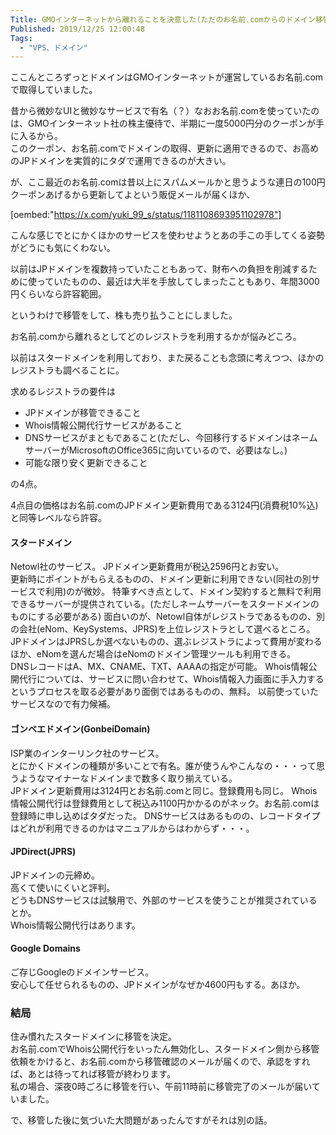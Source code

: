 ```yaml
---
Title: GMOインターネットから離れることを決意した(ただのお名前.comからのドメイン移管の話)
Published: 2019/12/25 12:00:48
Tags:
  - "VPS、ドメイン"
---
```

ここんところずっとドメインはGMOインターネットが運営しているお名前.comで取得していました。  

昔から微妙なUIと微妙なサービスで有名（？）なおお名前.comを使っていたのは、GMOインターネット社の株主優待で、半期に一度5000円分のクーポンが手に入るから。  
このクーポン、お名前.comでドメインの取得、更新に適用できるので、お高めのJPドメインを実質的にタダで運用できるのが大きい。  

が、ここ最近のお名前.comは昔以上にスパムメールかと思うような連日の100円クーポンあげるから更新してよという販促メールが届くほか、

[oembed:"https://x.com/yuki_99_s/status/1181108693951102978"]

こんな感じでとにかくほかのサービスを使わせようとあの手この手してくる姿勢がどうにも気にくわない。  


以前はJPドメインを複数持っていたこともあって、財布への負担を削減するために使っていたものの、最近は大半を手放してしまったこともあり、年間3000円くらいなら許容範囲。  

というわけで移管をして、株も売り払うことにしました。  


お名前.comから離れるとしてどのレジストラを利用するかが悩みどころ。  

以前はスタードメインを利用しており、また戻ることも念頭に考えつつ、ほかのレジストラも調べることに。  

求めるレジストラの要件は

* JPドメインが移管できること
* Whois情報公開代行サービスがあること
* DNSサービスがまともであること(ただし、今回移行するドメインはネームサーバーがMicrosoftのOffice365に向いているので、必要はなし。)
* 可能な限り安く更新できること

の4点。

4点目の価格はお名前.comのJPドメイン更新費用である3124円(消費税10%込)と同等レベルなら許容。  

#### スタードメイン 
Netowl社のサービス。 
JPドメイン更新費用が税込2596円とお安い。  
更新時にポイントがもらえるものの、ドメイン更新に利用できない(同社の別サービスで利用)のが微妙。
特筆すべき点として、ドメイン契約すると無料で利用できるサーバーが提供されている。(ただしネームサーバーをスタードメインのものにする必要がある)
面白いのが、Netowl自体がレジストラであるものの、別の会社(eNom、KeySystems、JPRS)を上位レジストラとして選べるところ。JPドメインはJPRSしか選べないものの、選ぶレジストラによって費用が変わるほか、eNomを選んだ場合はeNomのドメイン管理ツールも利用できる。  
DNSレコードはA、MX、CNAME、TXT、AAAAの指定が可能。
Whois情報公開代行については、サービスに問い合わせて、Whois情報入力画面に手入力するというプロセスを取る必要があり面倒ではあるものの、無料。
以前使っていたサービスなので有力候補。

#### ゴンベエドメイン(GonbeiDomain)  
ISP業のインターリンク社のサービス。  
とにかくドメインの種類が多いことで有名。誰が使うんやこんなの・・・って思うようなマイナーなドメインまで数多く取り揃えている。  
JPドメイン更新費用は3124円とお名前.comと同じ。登録費用も同じ。
Whois情報公開代行は登録費用として税込み1100円かかるのがネック。お名前.comは登録時に申し込めばタダだった。
DNSサービスはあるものの、レコードタイプはどれが利用できるのかはマニュアルからはわからず・・・。

#### JPDirect(JPRS)
JPドメインの元締め。  
高くて使いにくいと評判。  
どうもDNSサービスは試験用で、外部のサービスを使うことが推奨されているとか。  
Whois情報公開代行はあります。

#### Google Domains  
ご存じGoogleのドメインサービス。  
安心して任せられるものの、JPドメインがなぜか4600円もする。あほか。  

### 結局  
住み慣れたスタードメインに移管を決定。  
お名前.comでWhois公開代行をいったん無効化し、スタードメイン側から移管依頼をかけると、お名前.comから移管確認のメールが届くので、承認をすれば、あとは待ってれば移管が終わります。  
私の場合、深夜0時ごろに移管を行い、午前11時前に移管完了のメールが届いていました。  

で、移管した後に気づいた大問題があったんですがそれは別の話。